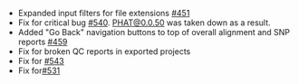* Expanded input filters for file extensions [#451](https://github.com/chgibb/PHAT/issues/451)
* Fix for critical bug [#540](https://github.com/chgibb/PHAT/issues/540). PHAT@0.0.50 was taken down as a result.
* Added "Go Back" navigation buttons to top of overall alignment and SNP reports [#459](https://github.com/chgibb/PHAT/issues/459)
* Fix for broken QC reports in exported projects
* Fix for [#543](https://github.com/chgibb/PHAT/issues/543)
* Fix for[#531](https://github.com/chgibb/PHAT/issues/531)